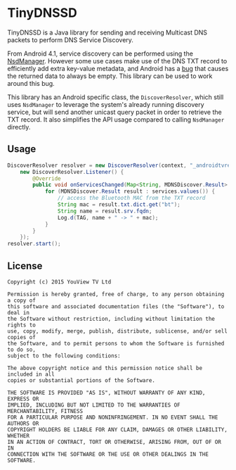 TinyDNSSD
=========

TinyDNSSD is a Java library for sending and receiving Multicast DNS packets to perform DNS Service
Discovery.

From Android 4.1, service discovery can be performed using the [NsdManager]. However some use cases
make use of the DNS TXT record to efficiently add extra key-value metadata, and Android has a
[bug] that causes the returned data to always be empty. This library can be used to work around this bug.

This library has an Android specific class, the `DiscoverResolver`, which still uses `NsdManager` to
leverage the system's already running discovery service, but will send another unicast query packet
in order to retrieve the TXT record. It also simplifies the API usage compared to calling `NsdManager`
directly.

Usage
-----

```java
DiscoverResolver resolver = new DiscoverResolver(context, "_androidtvremote._tcp",
    new DiscoverResolver.Listener() {
        @Override
        public void onServicesChanged(Map<String, MDNSDiscover.Result> services) {
            for (MDNSDiscover.Result result : services.values()) {
                // access the Bluetooth MAC from the TXT record
                String mac = result.txt.dict.get("bt");
                String name = result.srv.fqdn;
                Log.d(TAG, name + " -> " + mac);
            }
        }
    });
resolver.start();
```

License
-------

    Copyright (c) 2015 YouView TV Ltd
    
    Permission is hereby granted, free of charge, to any person obtaining a copy of
    this software and associated documentation files (the "Software"), to deal in
    the Software without restriction, including without limitation the rights to
    use, copy, modify, merge, publish, distribute, sublicense, and/or sell copies of
    the Software, and to permit persons to whom the Software is furnished to do so,
    subject to the following conditions:
    
    The above copyright notice and this permission notice shall be included in all
    copies or substantial portions of the Software.
    
    THE SOFTWARE IS PROVIDED "AS IS", WITHOUT WARRANTY OF ANY KIND, EXPRESS OR
    IMPLIED, INCLUDING BUT NOT LIMITED TO THE WARRANTIES OF MERCHANTABILITY, FITNESS
    FOR A PARTICULAR PURPOSE AND NONINFRINGEMENT. IN NO EVENT SHALL THE AUTHORS OR
    COPYRIGHT HOLDERS BE LIABLE FOR ANY CLAIM, DAMAGES OR OTHER LIABILITY, WHETHER
    IN AN ACTION OF CONTRACT, TORT OR OTHERWISE, ARISING FROM, OUT OF OR IN
    CONNECTION WITH THE SOFTWARE OR THE USE OR OTHER DEALINGS IN THE SOFTWARE.

[bug]: https://code.google.com/p/android/issues/detail?id=136099
[NsdManager]: http://developer.android.com/reference/android/net/nsd/NsdManager.html